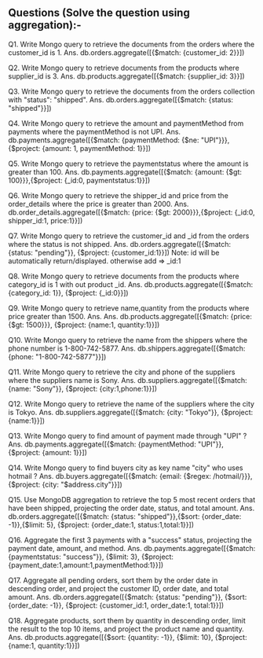 ## Questions (Solve the question using aggregation):-
Q1.	Write Mongo query to retrieve the documents from the orders where the customer_id is 1.
	Ans. db.orders.aggregate([{$match: {customer_id: 2}}])

Q2.	Write Mongo query to retrieve documents from the products where supplier_id is 3.
	Ans. db.products.aggregate([{$match: {supplier_id: 3}}])

Q3.	Write Mongo query to retrieve the documents from the orders collection with "status": "shipped".
	Ans. db.orders.aggregate([{$match: {status: "shipped"}}])

Q4.	Write Mongo query to retrieve the amount and paymentMethod from payments where the paymentMethod is not UPI.
	Ans. db.payments.aggregate([{$match: {paymentMethod: {$ne: "UPI"}}}, {$project: {amount: 1, paymentMethod: 1}}])

Q5.	Write Mongo query to retrieve the paymentstatus where the amount is greater than 100.
	Ans. db.payments.aggregate([{$match: {amount: {$gt: 100}}},{$project: {_id:0, paymentstatus:1}}])

Q6.	Write Mongo query to retrieve the shipper_id and price from the order_details where the price is greater than 2000.
	Ans.  db.order_details.aggregate([{$match: {price: {$gt: 2000}}},{$project: {_id:0, shipper_id:1, price:1}}])

Q7.	Write Mongo query to retrieve the customer_id and _id from the orders where the status is not shipped.
	Ans. db.orders.aggregate([{$match: {status: "pending"}}, {$project: {customer_id:1}}])
		Note: id will be automatically return/displayed.
		otherwise add => _id:1

Q8.	Write Mongo query to retrieve documents from the products where category_id is 1 with out product _id.
	Ans. db.products.aggregate([{$match: {category_id: 1}}, {$project: {_id:0}}])

Q9.	Write Mongo query to retrieve name,quantity from the products where price greater than 1500.
	Ans.
	Ans. db.products.aggregate([{$match: {price: {$gt: 1500}}}, {$project: {name:1, quantity:1}}])

Q10. Write Mongo query to retrieve the name from the shippers where the phone number is 1-800-742-5877.
	Ans. db.shippers.aggregate([{$match: {phone: "1-800-742-5877"}}])

Q11. Write Mongo query to retrieve the city and phone of the suppliers where the suppliers name is Sony.
	Ans.  db.suppliers.aggregate([{$match: {name: "Sony"}}, {$project: {city:1,phone:1}}])

Q12. Write Mongo query to retrieve the name of the suppliers where the city is Tokyo.
	Ans.  db.suppliers.aggregate([{$match: {city: "Tokyo"}}, {$project: {name:1}}])

Q13. Write Mongo query to find amount of payment made through "UPI" ?
	Ans. db.payments.aggregate([{$match: {paymentMethod: "UPI"}}, {$project: {amount: 1}}])

Q14. Write Mongo query to find buyers city as key name "city" who uses hotmail ?
	Ans. db.buyers.aggregate([{$match: {email: {$regex: /hotmail/}}}, {$project: {city: "$address.city"}}])

Q15. Use MongoDB aggregation to retrieve the top 5 most recent orders that have been shipped, projecting the order date, status, and total amount.
	Ans. db.orders.aggregate([{$match: {status: "shipped"}},{$sort: {order_date: -1}},{$limit: 5}, {$project: {order_date:1, status:1,total:1}}])

Q16. Aggregate the first 3 payments with a "success" status, projecting the payment date, amount, and method.
	Ans. db.payments.aggregate([{$match: {paymentstatus: "success"}}, {$limit: 3}, {$project: {payment_date:1,amount:1,paymentMethod:1}}])

Q17. Aggregate all pending orders, sort them by the order date in descending order, and project the customer ID, order date, and total amount.
	Ans. db.orders.aggregate([{$match: {status: "pending"}}, {$sort: {order_date: -1}}, {$project: {customer_id:1, order_date:1, total:1}}])

Q18. Aggregate products, sort them by quantity in descending order, limit the result to the top 10 items, and project the product name and quantity.
	Ans. db.products.aggregate([{$sort: {quantity: -1}}, {$limit: 10}, {$project: {name:1, quantity:1}}])
